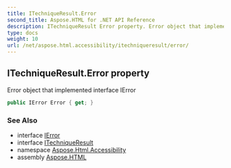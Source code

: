 ```yaml
---
title: ITechniqueResult.Error
second_title: Aspose.HTML for .NET API Reference
description: ITechniqueResult Error property. Error object that implemented interface IError
type: docs
weight: 10
url: /net/aspose.html.accessibility/itechniqueresult/error/
---
```

## ITechniqueResult.Error property

Error object that implemented interface IError

```csharp
public IError Error { get; }
```

### See Also

* interface [IError](../../ierror/)
* interface [ITechniqueResult](../)
* namespace [Aspose.Html.Accessibility](../../../aspose.html.accessibility/)
* assembly [Aspose.HTML](../../../)

